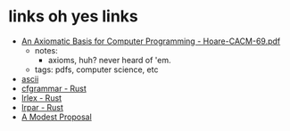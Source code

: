 # links oh yes links

* [An Axiomatic Basis for Computer Programming - Hoare-CACM-69.pdf](http://sunnyday.mit.edu/16.355/Hoare-CACM-69.pdf "An Axiomatic Basis for Computer Programming - Hoare-CACM-69.pdf")
    - notes:
        - axioms, huh? never heard of 'em.
    - tags: pdfs, computer science, etc
* [ascii](https://ia600606.us.archive.org/17/items/enf-ascii/ascii.pdf)
* [cfgrammar - Rust](https://docs.rs/cfgrammar/latest/cfgrammar/ "cfgrammar - Rust")
* [lrlex - Rust](https://docs.rs/lrlex/latest/lrlex/ "lrlex - Rust")
* [lrpar - Rust](https://docs.rs/lrpar/latest/lrpar/ "lrpar - Rust")
* [A Modest Proposal](https://www.gutenberg.org/files/1080/1080-h/1080-h.htm)